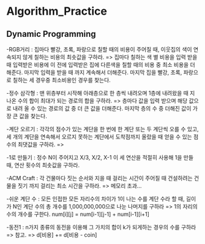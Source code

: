 # Algorithm_Practice

## Dynamic Programming
-RGB거리 : 집마다 빨강, 초록, 파랑으로 칠할 때의 비용이 주어질 때,
                  이웃집의 색이 연속되지 않게 칠하는 비용의 최솟값을 구하라.
                  => 집마다 칠하는 색 별 비용을 입력 받을때 입력받은 비용에 이 전에 입력받은 집에 다른색을 칠할 때의 비용 중 최소 비용을 더해준다.
                        마지막 입력을 받을 때 까지 계속해서 더해준다.
                        마지막 집을 빨강, 초록, 파랑으로 칠하는 세 경우중 최소비용인 경우를 찾는다.
                        
-정수 삼각형 : 맨 위층부터 시작해 아래층으로 한 층씩 내려오며 1층에 내려왔을 때 
                     지나온 수의 합이 최대가 되는 경로의 합을 구하라.
                     => 층마다 값을 입력 받으며 해당 값으로 내려 올 수 있는 경로의 값 중 더 큰 값을 더해준다.
                          마지막 층의 수 중 더해진 값이 가장 큰 값을 찾는다.

-계단 오르기 : 각각의 점수가 있는 계단을 한 번에 한 계단 또는 두 계단씩 오를 수 있고, 
                     세 개의 계단을 연속해서 오르지 못하는 계단에서 도착점까지 올랐을 때 
                     얻을 수 있는 점수의 최댓값을 구하라.
                     => 

-1로 만들기 : 정수 N이 주어지고 X/3, X/2, X-1 이 세 연산을 적절히 사용해 1을 만들때, 연산 횟수의 최솟값을 구하라.

-ACM Craft : 각 건물마다 짓는 순서와 지을 때 걸리는 시간이 주어질 때 건설하려는 건물을 짓기 까지 걸리는 최소 시간을 구하라.
                     => 메모리 초과...

-쉬운 계단 수 : 모든 인접한 모든 자리수의 차이가 1이 나는 수를 계단 수라 할 때,
                      길이가 N인 계단 수의 총 개수를 1,000,000,000으로 나눈 나머지를 구하라
                      => 1의 자리의 수의 개수를 구한다.
                           num[i][j] = num[i-1][j-1] + num[i-1][i+1]
 
 -동전1 : n가지 종류의 동전을 이용해 그 가치의 합이 k가 되게하는 경우의 수를 구하라
              => 참고.
              => d[비용] += d[비용 - coin]
